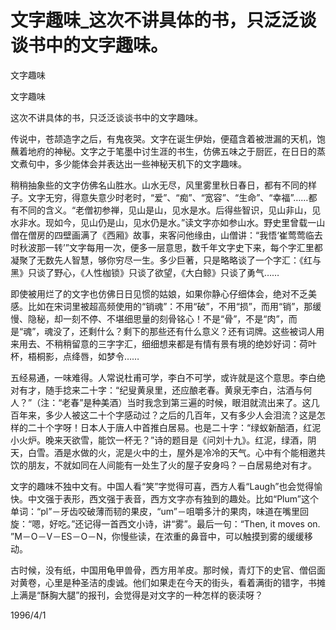 # 文字趣味_这次不讲具体的书，只泛泛谈谈书中的文字趣味。

文字趣味

文字趣味

这次不讲具体的书，只泛泛谈谈书中的文字趣味。

传说中，苍颉造字之后，有鬼夜哭。文字在诞生伊始，便蕴含着被泄漏的天机，饱蘸着地府的神秘。文字之于笔墨中讨生涯的书生，仿佛五味之于厨匠，在日日的蒸文煮句中，多少能体会并表达出一些神秘天机下的文字趣味。

稍稍抽象些的文字仿佛名山胜水。山水无尽，风里雾里秋日春日，都有不同的样子。文字无穷，得意失意少时老时，“爱”、“痴”、“宽容”、“生命”、“幸福”……都有不同的含义。“老僧初参禅，见山是山，见水是水。后得些智识，见山非山，见水非水。现如今，见山仍是山，见水仍是水。”读文字亦如参山水。野史里曾载一山僧在僧房的四壁画满了《西厢》故事，来客问他缘由，山僧讲：“我悟‘崔莺莺临去时秋波那一转’”文字每用一次，便多一层意思，数千年文字史下来，每个字汇里都凝聚了无数先人智慧，够你穷尽一生。多少巨著，只是略略谈了一个字汇：《红与黑》只谈了野心，《人性枷锁》只谈了欲望，《大白鲸》只谈了勇气……

即使被用烂了的文字也仿佛日日见惯的姑娘，如果你静心仔细体会，绝对不乏美感。比如在宋词里被超高频使用的“销魂”：不用“破”，不用“损”，而用“销”，那缓慢、隐秘，却一刻不停、不堪细思量的刻骨铭心！不是“骨”，不是“肉”，而是“魂”，魂没了，还剩什么？剩下的那些还有什么意义？还有词牌。这些被词人用来用去、不稍稍留意的三字字汇，细细想来都是有情有景有境的绝妙好词：荷叶杯，梧桐影，点绛唇，如梦令……

五经易通，一味难得。人常说杜甫可学，李白不可学，或许就是这个意思。李白绝对有才，随手捻来二十字：“纪叟黄泉里，还应酿老春。黄泉无李白，沽酒与何人？”（注：“老春”是种美酒）当时我念到第三遍的时候，眼泪就流出来了。这几百年来，多少人被这二十个字感动过？之后的几百年，又有多少人会泪流？这是怎样的二十个字呀！日本人于唐人中首推白居易。也是二十字：“绿蚁新醅酒，红泥小火炉。晚来天欲雪，能饮一杯无？”诗的题目是《问刘十九》。红泥，绿酒，阴天，白雪。酒是水做的火，泥是火中的土，屋外是冷冷的天气。心中有个能相邀共饮的朋友，不就如同在人间能有一处生了火的屋子安身吗？－白居易绝对有才。

文字的趣味不独中文有。中国人看“笑”字觉得可喜，西方人看“Laugh”也会觉得愉快。中文强于表形，西文强于表音，西方文字亦有独到的趣处。比如“Plum”这个单词：“pl”－牙齿咬破薄而韧的果皮，“um”－咀嚼多汁的果肉，味道在嘴里回旋：“嗯，好吃。”还记得一首西文小诗，讲“雾”。最后一句：“Then, it moves on. ”M－O－V－ES－O－N，你慢些读，在浓重的鼻音中，可以触摸到雾的缓缓移动。

古时候，没有纸，中国用龟甲兽骨，西方用羊皮。那时候，青灯下的史官、僧侣面对黄卷，心里是种圣洁的虔诚。他们如果走在今天的街头，看着满街的错字，书摊上满是“酥胸大腿”的报刊，会觉得是对文字的一种怎样的亵渎呀？

1996/4/1